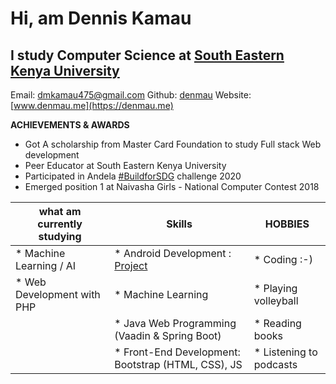 # Hi, am Dennis Kamau
## I study Computer Science at [South Eastern Kenya University](https://www.seku.ac.ke/)

Email: dmkamau475@gmail.com
Github: [denmau](https://github.com/denmau)
Website: [www.denmau.me](https://denmau.me)


**ACHIEVEMENTS & AWARDS**
* Got A scholarship from Master Card Foundation to study Full stack Web development
* Peer Educator at South Eastern Kenya University
* Participated in Andela [#BuildforSDG](https://buildforsdg.andela.com/) challenge 2020
* Emerged position 1 at Naivasha Girls - National Computer Contest 2018

| **what am currently studying** | **Skills** | **HOBBIES** |
| ----------- | ----------- | ----------- |
| * Machine Learning / AI | * Android Development : [Project](https://github.com/denmau/foodfit)| * Coding :-) |
| * Web Development with PHP | * Machine Learning | * Playing volleyball |
| | * Java Web Programming (Vaadin & Spring Boot) | * Reading books |
| | * Front-End Development: Bootstrap (HTML, CSS), JS | * Listening to podcasts |